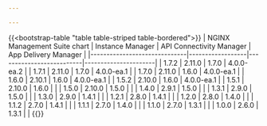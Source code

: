 ```yaml
---

---
```


{{<bootstrap-table "table table-striped table-bordered">}}
| NGINX Management Suite chart | Instance Manager | API Connectivity Manager | App Delivery Manager |
|------------------------------|------------------|--------------------------|----------------------|
| 1.7.2                        | 2.11.0           | 1.7.0                    | 4.0.0-ea.2           |
| 1.7.1                        | 2.11.0           | 1.7.0                    | 4.0.0-ea.1           |
| 1.7.0                        | 2.11.0           | 1.6.0                    | 4.0.0-ea.1           |
| 1.6.0                        | 2.10.1           | 1.6.0                    | 4.0.0-ea.1           |
| 1.5.2                        | 2.10.0           | 1.6.0                    | 4.0.0-ea.1           |
| 1.5.1                        | 2.10.0           | 1.6.0                    |                      |
| 1.5.0                        | 2.10.0           | 1.5.0                    |                      |
| 1.4.0                        | 2.9.1            | 1.5.0                    |                      |
| 1.3.1                        | 2.9.0            | 1.5.0                    |                      |
| 1.3.0                        | 2.9.0            | 1.4.1                    |                      |
| 1.2.1                        | 2.8.0            | 1.4.1                    |                      |
| 1.2.0                        | 2.8.0            | 1.4.0                    |                      |
| 1.1.2                        | 2.7.0            | 1.4.1                    |                      |
| 1.1.1                        | 2.7.0            | 1.4.0                    |                      |
| 1.1.0                        | 2.7.0            | 1.3.1                    |                      |
| 1.0.0                        | 2.6.0            | 1.3.1                    |                      |
{{</bootstrap-table>}}
